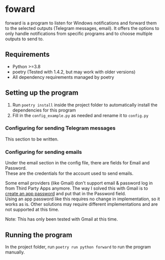 # foward

forward is a program to listen for Windows notifications and forward them to the selected outputs (Telegram messages, email).  It offers the options to only handle notifications from specific programs and to choose multiple outputs to send to.


## Requirements

- Python >=3.8
- poetry (Tested with 1.4.2, but may work with older versions)
- All dependency requirements managed by poetry


## Setting up the program

1. Run `poetry install` inside the project folder to automatically install the dependencies for this program
2. Fill in the `config_example.py` as needed and rename it to `config.py`

### Configuring for sending Telegram messages

This section to be written.


### Configuring for sending emails

Under the email section in the config file, there are fields for Email and Password.  
These are the credentials for the account used to send emails.  

Some email providers (like Gmail) don't support email & password log in from Third Party Apps anymore.  The way I solved this with Gmail is to [create an app password](https://urldefense.com/v3/__https://support.google.com/mail/answer/185833?hl=en__;!!MiXNeB2G!JfyhheHvhysiGUW_JXZMoCstAzP3-L8fg2e6aieke2V9YJqBbGrmqvTy6x5Y660kj8y3QxPkpObtq-NDxSkKcw$) and put that in the Password field.  
Using an app password like this requires no change in implementation, so it works as is. Other solutions may require different implementations and are not supported at this time.

Note: This has only been tested with Gmail at this time.

## Running the program

In the project folder, run `poetry run python forward` to run the program manually.
